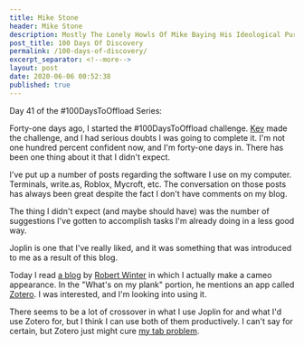 ```yaml
---
title: Mike Stone
header: Mike Stone
description: Mostly The Lonely Howls Of Mike Baying His Ideological Purity At The Moon
post_title: 100 Days Of Discovery
permalink: /100-days-of-discovery/
excerpt_separator: <!--more-->
layout: post
date: 2020-06-06 00:52:38
published: true
---
```


Day 41 of the #100DaysToOffload Series:

Forty-one days ago, I started the #100DaysToOffload challenge. [Kev](https://fosstodon.org/@kev) made the challenge, and I had serious doubts I was going to complete it. I'm not one hundred percent confident now, and I'm forty-one days in. There has been one thing about it that I didn't expect.

<!--more-->

I've put up a number of posts regarding the software I use on my computer. Terminals, write.as, Roblox, Mycroft, etc. The conversation on those posts has always been great despite the fact I don't have comments on my blog.

The thing I didn't expect (and maybe should have) was the number of suggestions I've gotten to accomplish tasks I'm already doing in a less good way.

Joplin is one that I've really liked, and it was something that was introduced to me as a result of this blog.

Today I read [a blog](https://robert.winter.ink/updating-my-plank) by [Robert Winter](https://qoto.org/@rw) in which I actually make a cameo appearance. In the "What's on my plank" portion, he mentions an app called [Zotero](https://www.zotero.org). I was interested, and I'm looking into using it.

There seems to be a lot of crossover in what I use Joplin for and what I'd use Zotero for, but I think I can use both of them productively. I can't say for certain, but Zotero just might cure [my tab problem](https://mikestone.me/my-problem-with-tabs). 